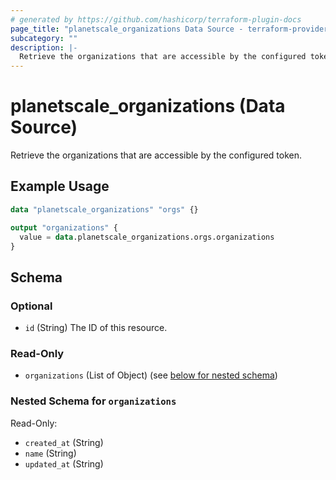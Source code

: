 ```yaml
---
# generated by https://github.com/hashicorp/terraform-plugin-docs
page_title: "planetscale_organizations Data Source - terraform-provider-planetscale"
subcategory: ""
description: |-
  Retrieve the organizations that are accessible by the configured token.
---
```


# planetscale_organizations (Data Source)

Retrieve the organizations that are accessible by the configured token.

## Example Usage

```terraform
data "planetscale_organizations" "orgs" {}

output "organizations" {
  value = data.planetscale_organizations.orgs.organizations
}
```

<!-- schema generated by tfplugindocs -->
## Schema

### Optional

- `id` (String) The ID of this resource.

### Read-Only

- `organizations` (List of Object) (see [below for nested schema](#nestedatt--organizations))

<a id="nestedatt--organizations"></a>
### Nested Schema for `organizations`

Read-Only:

- `created_at` (String)
- `name` (String)
- `updated_at` (String)


